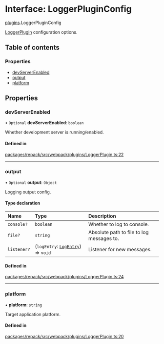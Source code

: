 # Interface: LoggerPluginConfig

[plugins](../modules/plugins.md).LoggerPluginConfig

[LoggerPlugin](../classes/plugins.LoggerPlugin.md) configuration options.

## Table of contents

### Properties

- [devServerEnabled](plugins.LoggerPluginConfig.md#devserverenabled)
- [output](plugins.LoggerPluginConfig.md#output)
- [platform](plugins.LoggerPluginConfig.md#platform)

## Properties

### devServerEnabled

• `Optional` **devServerEnabled**: `boolean`

Whether development server is running/enabled.

#### Defined in

[packages/repack/src/webpack/plugins/LoggerPlugin.ts:22](https://github.com/callstack/repack/blob/1d9a1bb/packages/repack/src/webpack/plugins/LoggerPlugin.ts#L22)

___

### output

• `Optional` **output**: `Object`

Logging output config.

#### Type declaration

| Name | Type | Description |
| :------ | :------ | :------ |
| `console?` | `boolean` | Whether to log to console. |
| `file?` | `string` | Absolute path to file to log messages to. |
| `listener?` | (`logEntry`: [`LogEntry`](LogEntry.md)) => `void` | Listener for new messages. |

#### Defined in

[packages/repack/src/webpack/plugins/LoggerPlugin.ts:24](https://github.com/callstack/repack/blob/1d9a1bb/packages/repack/src/webpack/plugins/LoggerPlugin.ts#L24)

___

### platform

• **platform**: `string`

Target application platform.

#### Defined in

[packages/repack/src/webpack/plugins/LoggerPlugin.ts:20](https://github.com/callstack/repack/blob/1d9a1bb/packages/repack/src/webpack/plugins/LoggerPlugin.ts#L20)
